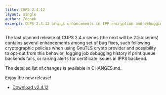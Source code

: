 ```yaml
---
title: CUPS 2.4.12
layout: single
author: Zdenek
excerpt: CUPS 2.4.12 brings enhancements in IPP encryption and debugging
---
```


The last planned release of CUPS 2.4.x series (the next will be 2.5.x series) contains several enhancements among set of bug fixes, such following cryptographic policies when using GnuTLS crypto provider and possibility to opt-out from this behavior, logging job debugging history if print queue backends fails, or raising alerts for certificate issues in IPPS backend.

The detailed list of changes is available in CHANGES.md.

Enjoy the new release!

* <a href="https://github.com/OpenPrinting/cups/releases/tag/v2.4.12" itemprop="sameAs" rel="nofollow noopener noreferrer"><i class="fas fa-fw fa-download" aria-hidden="true"></i>Download v2.4.12</a>

